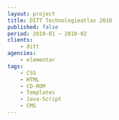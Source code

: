 ```yaml
---
layout: project
title: DITT Technologieatlas 2010
published: false
period: 2010-01 – 2010-02
clients:
    - ditt
agencies:
    - elementar
tags:
    - CSS
    - HTML
    - CD-ROM
    - Templates
    - Java-Script
    - CMS
---
```

